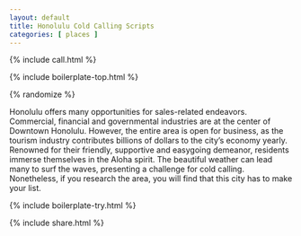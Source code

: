 ```yaml
---
layout: default
title: Honolulu Cold Calling Scripts
categories: [ places ]
---
```


{% include call.html %}

{% include boilerplate-top.html %}


{% randomize %}

Honolulu offers many opportunities for sales-related endeavors. Commercial, financial and governmental industries are at the center of Downtown Honolulu. However, the entire area is open for business, as the tourism industry contributes billions of dollars to the city’s economy yearly. Renowned for their friendly, supportive and easygoing demeanor, residents immerse themselves in the Aloha spirit. The beautiful weather can lead many to surf the waves, presenting a challenge for cold calling.  Nonetheless, if you research the area, you will find that this city has to make your list.

{% include boilerplate-try.html %}

{% include share.html %}